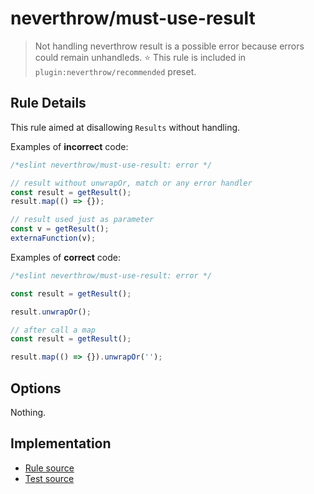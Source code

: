 # neverthrow/must-use-result

> Not handling neverthrow result is a possible error because errors could remain unhandleds.
> ⭐️ This rule is included in `plugin:neverthrow/recommended` preset.

## Rule Details

This rule aimed at disallowing `Results` without handling.

Examples of **incorrect** code:

```js
/*eslint neverthrow/must-use-result: error */

// result without unwrapOr, match or any error handler
const result = getResult();
result.map(() => {});

// result used just as parameter
const v = getResult();
externaFunction(v);
```

Examples of **correct** code:

```js
/*eslint neverthrow/must-use-result: error */

const result = getResult();

result.unwrapOr();

// after call a map
const result = getResult();

result.map(() => {}).unwrapOr('');
```

## Options

Nothing.

## Implementation

- [Rule source](../../src/rules/must-use-result.ts)
- [Test source](../../tests/rules/must-use-result.ts)
